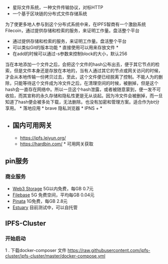 - 星际文件系统，一种文件传输协议，对标HTTP
- 一个基于区块链的分布式文件存储系统

为了使更多地人参与到这个分布式系统中来，在IPFS智商有一个激励系统Filecoin，通过提供存储和检索的服务，来证明工作量。盘活整个平台
* 通过提供存储和检索的服务，来证明工作量。盘活整个平台
* 可以类似Git的版本功能 * 直接使用可以用来存放文件 *
* 在add的时候可以通过-s参数来控制block的大小，默认256

当在本地添加一个文件之后，会把这个文件的hash公布出去，便于其它节点的检索，但是文件本身还是存放在本地的，当有人通过其它的节点或网关访问的时候，才会从本地传输一份拷贝过去，至此，这个文件便已经脱离了控制。不能人为的删除，只能等待这个文件成为冷文件之后，在清理空间的时候，被删掉，但是这个hash会一直存在网络中。所以一旦这个hash泄露，或者被随意蒙到，便一发不可收拾，而其宣称的永久存储和隐私性更是无从谈起。因为冷文件会被删掉，而一旦知道了hash便会被多处下载，无法删除。也没有加密和管理方案。适合作为bt分享用。
    * 落地应用 
    * brave 隐私浏览器 
    * IPNS + 
    * 
* ## 国内可用网关
    * https://ipfs.leiyun.org/ 
    * https://hardbin.com/ * 可用网关获取


## pin服务

### 商业服务

- [Web3 Storage](https://web3.storage/) 5G以内免费，每GB 0.7元
- [Filebase](https://filebase.com/)  5G 免费空间，平均每GB 0.04元
- [Pinata](https://www.pinata.cloud/) 1G免费，每GB 2.8元
- [Estuary](https://estuary.tech/)  目前测试中，可以自托管

## IPFS-Cluster

### 开始启动
1 . 下载docker-composer 文件
https://raw.githubusercontent.com/ipfs-cluster/ipfs-cluster/master/docker-compose.yml
